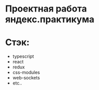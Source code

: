 # Проектная работа яндекс.практикума

# Стэк:
* typescript
* react
* redux
* css-modules
* web-sockets
* etc..

